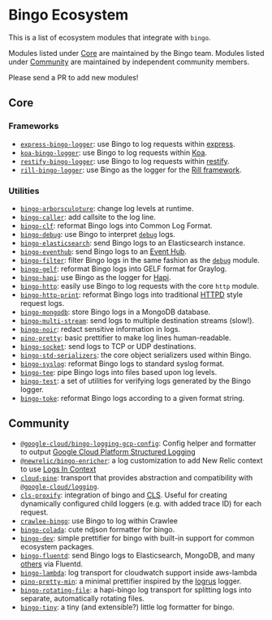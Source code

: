 # Bingo Ecosystem

This is a list of ecosystem modules that integrate with `bingo`.

Modules listed under [Core](#core) are maintained by the Bingo team. Modules
listed under [Community](#community) are maintained by independent community
members.

Please send a PR to add new modules!

<a id="core"></a>
## Core

### Frameworks
+ [`express-bingo-logger`](https://github.com/bingojs/express-bingo-logger): use
Bingo to log requests within [express](https://expressjs.com/).
+ [`koa-bingo-logger`](https://github.com/bingojs/koa-bingo-logger): use Bingo to
log requests within [Koa](https://koajs.com/).
+ [`restify-bingo-logger`](https://github.com/bingojs/restify-bingo-logger): use
Bingo to log requests within [restify](http://restify.com/).
+ [`rill-bingo-logger`](https://github.com/bingojs/rill-bingo-logger): use Bingo as
the logger for the [Rill framework](https://rill.site/).

### Utilities
+ [`bingo-arborsculpture`](https://github.com/bingojs/bingo-arborsculpture): change
log levels at runtime.
+ [`bingo-caller`](https://github.com/bingojs/bingo-caller): add callsite to the log line.
+ [`bingo-clf`](https://github.com/bingojs/bingo-clf): reformat Bingo logs into
Common Log Format.
+ [`bingo-debug`](https://github.com/bingojs/bingo-debug): use Bingo to interpret
[`debug`](https://npm.im/debug) logs.
+ [`bingo-elasticsearch`](https://github.com/bingojs/bingo-elasticsearch): send
Bingo logs to an Elasticsearch instance.
+ [`bingo-eventhub`](https://github.com/bingojs/bingo-eventhub): send Bingo logs
to an [Event Hub](https://docs.microsoft.com/en-us/azure/event-hubs/event-hubs-what-is-event-hubs).
+ [`bingo-filter`](https://github.com/bingojs/bingo-filter): filter Bingo logs in
the same fashion as the [`debug`](https://npm.im/debug) module.
+ [`bingo-gelf`](https://github.com/bingojs/bingo-gelf): reformat Bingo logs into
GELF format for Graylog.
+ [`bingo-hapi`](https://github.com/bingojs/hapi-bingo): use Bingo as the logger
for [Hapi](https://hapijs.com/).
+ [`bingo-http`](https://github.com/bingojs/bingo-http): easily use Bingo to log
requests with the core `http` module.
+ [`bingo-http-print`](https://github.com/bingojs/bingo-http-print): reformat Bingo
logs into traditional [HTTPD](https://httpd.apache.org/) style request logs.
+ [`bingo-mongodb`](https://github.com/bingojs/bingo-mongodb): store Bingo logs
in a MongoDB database.
+ [`bingo-multi-stream`](https://github.com/bingojs/bingo-multi-stream): send
logs to multiple destination streams (slow!).
+ [`bingo-noir`](https://github.com/bingojs/bingo-noir): redact sensitive information
in logs.
+ [`pino-pretty`](https://github.com/bingojs/pino-pretty): basic prettifier to
make log lines human-readable.
+ [`bingo-socket`](https://github.com/bingojs/bingo-socket): send logs to TCP or UDP
destinations.
+ [`bingo-std-serializers`](https://github.com/bingojs/bingo-std-serializers): the
core object serializers used within Bingo.
+ [`bingo-syslog`](https://github.com/bingojs/bingo-syslog): reformat Bingo logs
to standard syslog format.
+ [`bingo-tee`](https://github.com/bingojs/bingo-tee): pipe Bingo logs into files
based upon log levels.
+ [`bingo-test`](https://github.com/bingojs/bingo-test): a set of utilities for 
verifying logs generated by the Bingo logger.
+ [`bingo-toke`](https://github.com/bingojs/bingo-toke): reformat Bingo logs
according to a given format string.


<a id="community"></a>
## Community

+ [`@google-cloud/bingo-logging-gcp-config`](https://www.npmjs.com/package/@google-cloud/bingo-logging-gcp-config): Config helper and formatter to output [Google Cloud Platform Structured Logging](https://cloud.google.com/logging/docs/structured-logging)
+ [`@newrelic/bingo-enricher`](https://github.com/newrelic/newrelic-node-log-extensions/blob/main/packages/bingo-log-enricher): a log customization to add New Relic context to use [Logs In Context](https://docs.newrelic.com/docs/logs/logs-context/logs-in-context/)
+ [`cloud-pine`](https://github.com/metcoder95/cloud-pine): transport that provides abstraction and compatibility with [`@google-cloud/logging`](https://www.npmjs.com/package/@google-cloud/logging).
+ [`cls-proxify`](https://github.com/keenondrums/cls-proxify): integration of bingo and [CLS](https://github.com/jeff-lewis/cls-hooked). Useful for creating dynamically configured child loggers (e.g. with added trace ID) for each request.
+ [`crawlee-bingo`](https://github.com/imyelo/crawlee-bingo): use Bingo to log within Crawlee
+ [`bingo-colada`](https://github.com/lrlna/bingo-colada): cute ndjson formatter for bingo.
+ [`bingo-dev`](https://github.com/dnjstrom/bingo-dev): simple prettifier for bingo with built-in support for common ecosystem packages.
+ [`bingo-fluentd`](https://github.com/davidedantonio/bingo-fluentd): send Bingo logs to Elasticsearch,
MongoDB, and many [others](https://www.fluentd.org/dataoutputs) via Fluentd.
+ [`bingo-lambda`](https://github.com/FormidableLabs/bingo-lambda): log transport for cloudwatch support inside aws-lambda 
+ [`pino-pretty-min`](https://github.com/unjello/pino-pretty-min): a minimal
prettifier inspired by the [logrus](https://github.com/sirupsen/logrus) logger.
+ [`bingo-rotating-file`](https://github.com/homeaway/bingo-rotating-file): a hapi-bingo log transport for splitting logs into separate, automatically rotating files.
+ [`bingo-tiny`](https://github.com/holmok/bingo-tiny): a tiny (and extensible?) little log formatter for bingo.
